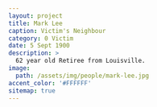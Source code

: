 ```yaml
---
layout: project
title: Mark Lee
caption: Victim's Neighbour
category: 0 Victim
date: 5 Sept 1900
description: >
  62 year old Retiree from Louisville.
image: 
  path: /assets/img/people/mark-lee.jpg
accent_color: '#FFFFFF'
sitemap: true
---
```

